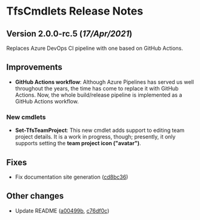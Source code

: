 # TfsCmdlets Release Notes

## Version 2.0.0-rc.5 (_17/Apr/2021_)

Replaces Azure DevOps CI pipeline with one based on GitHub Actions.

## Improvements

- **GitHub Actions workflow**: Although Azure Pipelines has served us well throughout the years, the time has come to replace it with GitHub Actions. Now, the whole build/release pipeline is implemented as a GitHub Actions workflow.

### New cmdlets

- **Set-TfsTeamProject**: This new cmdlet adds support to editing team project details. It is a work in progress, though; presently, it only supports setting the **team project icon ("avatar")**.

## Fixes

- Fix documentation site generation ([cd8bc36](https://github.com/igoravl/TfsCmdlets/pull/127/commits/cd8bc36be5cb31dc8f8285dd365750d5ebf77672))

## Other changes

- Update README ([a00499b](https://github.com/igoravl/TfsCmdlets/pull/127/commits/a00499ba745621ffa7437cb577800db3006187dd), [c76df0c](https://github.com/igoravl/TfsCmdlets/pull/127/commits/c76df0c8f8dc9aaf08186a683935f9d12b266809))

